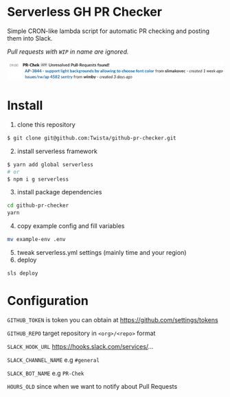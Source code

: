 Serverless GH PR Checker
===

Simple CRON-like lambda script for automatic PR checking and posting them into Slack.

_Pull requests with `WIP` in name are ignored._

![Example](example.png)

Install
=====

1) clone this repository
```bash
$ git clone git@github.com:Twista/github-pr-checker.git
```
2) install serverless framework
```bash
$ yarn add global serverless
# or
$ npm i g serverless
```

3) install package dependencies
```bash
cd github-pr-checker
yarn
```

4) copy example config and fill variables
```bash
mv example-env .env
```

5) tweak serverless.yml settings (mainly time and your region)
6) deploy
```bash
sls deploy
```

Configuration
=====
`GITHUB_TOKEN` is token you can obtain at https://github.com/settings/tokens

`GITHUB_REPO` target repository in `<org>/<repo>` format
 
`SLACK_HOOK_URL` https://hooks.slack.com/services/...

`SLACK_CHANNEL_NAME` e.g `#general`

`SLACK_BOT_NAME` e.g `PR-Chek`

`HOURS_OLD` since when we want to notify about Pull Requests